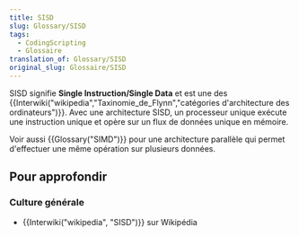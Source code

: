 ```yaml
---
title: SISD
slug: Glossary/SISD
tags:
  - CodingScripting
  - Glossaire
translation_of: Glossary/SISD
original_slug: Glossaire/SISD
---
```

SISD signifie **Single Instruction/Single Data** et est une des {{Interwiki("wikipedia","Taxinomie_de_Flynn","catégories d'architecture des ordinateurs")}}. Avec une architecture SISD, un processeur unique exécute une instruction unique et opère sur un flux de données unique en mémoire.

Voir aussi {{Glossary("SIMD")}} pour une architecture parallèle qui permet d'effectuer une même opération sur plusieurs données.

## Pour approfondir

### Culture générale

- {{Interwiki("wikipedia", "SISD")}} sur Wikipédia
